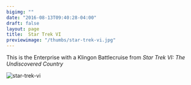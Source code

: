 ```yaml
---
bigimg: ""
date: "2016-08-13T09:40:28-04:00"
draft: false
layout: page
title:  Star Trek VI
previewimage: "/thumbs/star-trek-vi.jpg"
---
```


This is the Enterprise with a Klingon Battlecruise from *Star Trek VI: The Undiscovered Country*


![star-trek-vi](/thumbs/star-trek-vi.jpg)